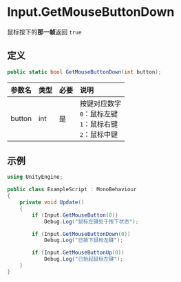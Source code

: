 # Input.GetMouseButtonDown

鼠标按下的**那一帧**返回 `true`

## 定义

```csharp
public static bool GetMouseButtonDown(int button);
```

| 参数名    | 类型  | 必要  | 说明                                         |
|:------ |:--- |:--- |:------------------------------------------ |
| button | int | 是   | 按键对应数字<br>`0`：鼠标左键<br>`1`：鼠标右键<br>`2`：鼠标中键 |

## 示例

```csharp
using UnityEngine;

public class ExampleScript : MonoBehaviour
{
    private void Update()
    {
        if (Input.GetMouseButton(0))
            Debug.Log("鼠标左键处于按下状态");

        if (Input.GetMouseButtonDown(0))
            Debug.Log("已按下鼠标左键");

        if (Input.GetMouseButtonUp(0))
            Debug.Log("已抬起鼠标左键");
    }
}
```